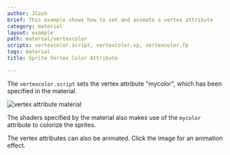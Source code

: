 ```yaml
---
author: JCash
brief: This example shows how to set and animate a vertex attribute
category: material
layout: example
path: material/vertexcolor
scripts: vertexcolor.script, vertexcolor.vp, vertexcolor.fp
tags: material
title: Sprite Vertex Color Attribute

---
```



The `vertexcolor.script` sets the vertex attribute "mycolor", which has been specified in the material.

![vertex attribute material](vertexcolor-material.png)

The shaders specified by the material also makes use of the `mycolor` attribute to colorize the sprites.

The vertex attributes can also be animated. Click the image for an animation effect.

